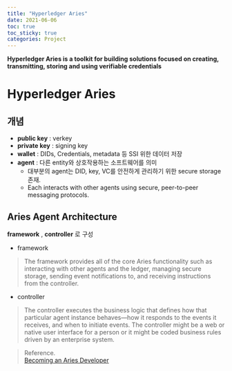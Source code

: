 ```yaml
---
title: "Hyperledger Aries"
date: 2021-06-06
toc: true
toc_sticky: true
categories: Project
---
```


__Hyperledger Aries is a toolkit for building solutions focused on creating, transmitting, storing and using verifiable credentials__

# Hyperledger Aries

## 개념
- __public key__ : verkey
- __private key__ : signing key
- __wallet__ : DIDs, Credentials, metadata 등 SSI 위한 데이터 저장
- __agent__ : 다른 entity와 상호작용하는 소프트웨어를 의미 
    - 대부분의 agent는 DID, key, VC를 안전하게 관리하기 위한 secure storage 존재. 
    - Each interacts with other agents using secure, peer-to-peer messaging protocols.
  
## Aries Agent Architecture
__framework__ , __controller__ 로 구성

- framework
> The framework provides all of the core Aries functionality such as interacting with other agents and the ledger, managing secure storage, sending event notifications to, and receiving instructions from the controller.

- controller
> The controller executes the business logic that defines how that particular agent instance behaves—how it responds to the events it receives, and when to initiate events. The controller might be a web or native user interface for a person or it might be coded business rules driven by an enterprise system.







> Reference.   
> [Becoming an Aries Developer](https://www.edx.org/course/becoming-a-hyperledger-aries-developer)